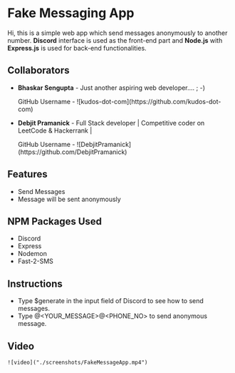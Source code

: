 # Fake Messaging App

Hi, this is a simple web app which send messages anonymously to another number. **Discord** interface is used as the front-end part and **Node.js** with **Express.js** is used for back-end functionalities.

## Collaborators

- **Bhaskar Sengupta** - Just another aspiring web developer.... ; -)
    <p>GitHub Username -  ![kudos-dot-com](https://github.com/kudos-dot-com)</p>
	  
- **Debjit Pramanick** - Full Stack developer | Competitive coder on LeetCode & Hackerrank |
    <p>GitHub Username -  ![DebjitPramanick](https://github.com/DebjitPramanick)</p>

## Features

- Send Messages
- Message will be sent anonymously

##  NPM Packages Used

- Discord
- Express
- Nodemon
- Fast-2-SMS

##  Instructions
- Type $generate in the input field of Discord to see how to send messages.
- Type @<YOUR_MESSAGE>@<PHONE_NO> to send anonymous message.

## Video
```
![video]("./screenshots/FakeMessageApp.mp4")
```
